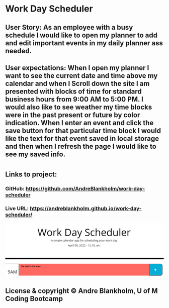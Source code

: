 # Work Day Scheduler


## User Story: As an employee with a busy schedule I would like to open my planner to add and edit important events in my daily planner ass needed.



## User expectations:  When I open my planner I want to see the current date and time above my calendar and when I Scroll down the site I am presented with blocks of time for standard business hours from 9:00 AM to 5:00 PM.  I would also like to see weather my time blocks were in the past present or future by color indication. When I enter an event and click the save button for that particular time block I would like the text for that event saved in local storage and then when I refresh the page I would like to see my saved info. 

#
## Links to project: 
### GitHub: https://github.com/AndreBlankholm/work-day-scheduler
### Live URL: https://andreblankholm.github.io/work-day-scheduler/

<img src="./images/Ch5 2022-04-09 001851.png" alt="picture of a 9am to 5pm day Scheduler ">

## License & copyright © Andre Blankholm, U of M Coding Bootcamp

#
<!-- GIVEN I am using a daily planner to create a schedule WHEN I open the planner
THEN the current day is displayed at the top of the calendar
WHEN I scroll down
THEN I am presented with time blocks for standard business hours
WHEN I view the time blocks for that day
THEN each time block is color-coded to indicate whether it is in the past, present, or future
WHEN I click into a time block
THEN I can enter an event
WHEN I click the save button for that time block
THEN the text for that event is saved in local storage
WHEN I refresh the page
THEN the saved events persist -->

